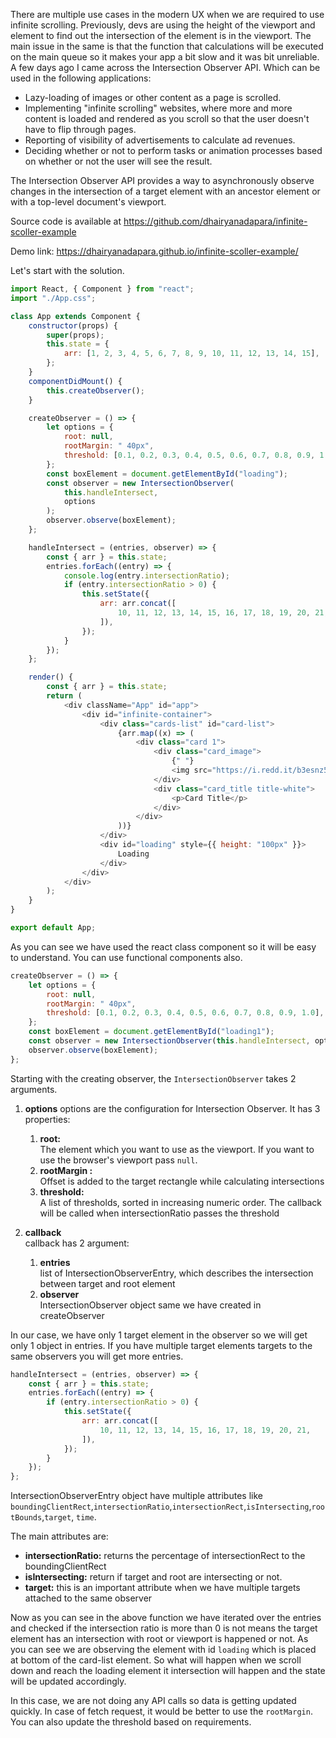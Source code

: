 There are multiple use cases in the modern UX when we are required to use infinite scrolling. Previously, devs are using the height of the viewport and element to find out the intersection of the element is in the viewport. The main issue in the same is that the function that calculations will be executed on the main queue so it makes your app a bit slow and it was bit unreliable. A few days ago I came across the Intersection Observer API. Which can be used in the following applications:

-   Lazy-loading of images or other content as a page is scrolled.
-   Implementing "infinite scrolling" websites, where more and more content is loaded and rendered as you scroll so that the user doesn't have to flip through pages.
-   Reporting of visibility of advertisements to calculate ad revenues.
-   Deciding whether or not to perform tasks or animation processes based on whether or not the user will see the result.

The Intersection Observer API provides a way to asynchronously observe changes in the intersection of a target element with an ancestor element or with a top-level document's viewport.

Source code is available at <https://github.com/dhairyanadapara/infinite-scoller-example>

Demo link: <https://dhairyanadapara.github.io/infinite-scoller-example/>

Let's start with the solution.

```js
import React, { Component } from "react";
import "./App.css";

class App extends Component {
    constructor(props) {
        super(props);
        this.state = {
            arr: [1, 2, 3, 4, 5, 6, 7, 8, 9, 10, 11, 12, 13, 14, 15],
        };
    }
    componentDidMount() {
        this.createObserver();
    }

    createObserver = () => {
        let options = {
            root: null,
            rootMargin: " 40px",
            threshold: [0.1, 0.2, 0.3, 0.4, 0.5, 0.6, 0.7, 0.8, 0.9, 1.0],
        };
        const boxElement = document.getElementById("loading");
        const observer = new IntersectionObserver(
            this.handleIntersect,
            options
        );
        observer.observe(boxElement);
    };

    handleIntersect = (entries, observer) => {
        const { arr } = this.state;
        entries.forEach((entry) => {
            console.log(entry.intersectionRatio);
            if (entry.intersectionRatio > 0) {
                this.setState({
                    arr: arr.concat([
                        10, 11, 12, 13, 14, 15, 16, 17, 18, 19, 20, 21,
                    ]),
                });
            }
        });
    };

    render() {
        const { arr } = this.state;
        return (
            <div className="App" id="app">
                <div id="infinite-container">
                    <div class="cards-list" id="card-list">
                        {arr.map((x) => (
                            <div class="card 1">
                                <div class="card_image">
                                    {" "}
                                    <img src="https://i.redd.it/b3esnz5ra34y.jpg" />
                                </div>
                                <div class="card_title title-white">
                                    <p>Card Title</p>
                                </div>
                            </div>
                        ))}
                    </div>
                    <div id="loading" style={{ height: "100px" }}>
                        Loading
                    </div>
                </div>
            </div>
        );
    }
}

export default App;
```

As you can see we have used the react class component so it will be easy to understand. You can use functional components also.

```js
createObserver = () => {
    let options = {
        root: null,
        rootMargin: " 40px",
        threshold: [0.1, 0.2, 0.3, 0.4, 0.5, 0.6, 0.7, 0.8, 0.9, 1.0],
    };
    const boxElement = document.getElementById("loading1");
    const observer = new IntersectionObserver(this.handleIntersect, options);
    observer.observe(boxElement);
};
```

Starting with the creating observer, the `IntersectionObserver` takes 2 arguments.

1. **options**
   options are the configuration for Intersection Observer. It has 3 properties:

    1. **root:**\
       The element which you want to use as the viewport. If you want to use the browser's viewport pass `null`.
    2. **rootMargin :**\
       Offset is added to the target rectangle while calculating intersections
    3. **threshold:**\
       A list of thresholds, sorted in increasing numeric order. The callback will be called when intersectionRatio passes the threshold

2. **callback**\
   callback has 2 argument:
    1. **entries**\
       list of IntersectionObserverEntry, which describes the intersection between target and root element
    1. **observer**\
       IntersectionObserver object same we have created in createObserver

In our case, we have only 1 target element in the observer so we will get only 1 object in entries. If you have multiple target elements targets to the same observers you will get more entries.

```javascript
handleIntersect = (entries, observer) => {
    const { arr } = this.state;
    entries.forEach((entry) => {
        if (entry.intersectionRatio > 0) {
            this.setState({
                arr: arr.concat([
                    10, 11, 12, 13, 14, 15, 16, 17, 18, 19, 20, 21,
                ]),
            });
        }
    });
};
```

IntersectionObserverEntry object have multiple attributes like `boundingClientRect`,`intersectionRatio`,`intersectionRect`,`isIntersecting`,`rootBounds`,`target`,
`time`.

The main attributes are:

-   **intersectionRatio:** returns the percentage of intersectionRect to the boundingClientRect
-   **isIntersecting:** return if target and root are intersecting or not.
-   **target:** this is an important attribute when we have multiple targets attached to the same observer

Now as you can see in the above function we have iterated over the entries and checked if the intersection ratio is more than 0 is not means the target element has an intersection with root or viewport is happened or not. As you can see we are observing the element with id `loading` which is placed at bottom of the card-list element. So what will happen when we scroll down and reach the loading element it intersection will happen and the state will be updated accordingly.

In this case, we are not doing any API calls so data is getting updated quickly. In case of fetch request, it would be better to use the `rootMargin`. You can also update the threshold based on requirements.
